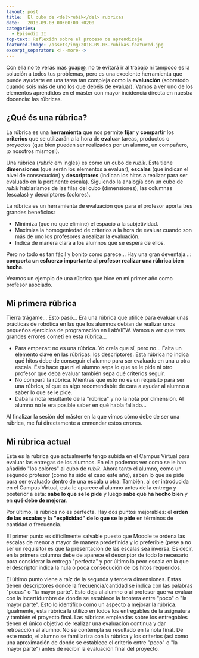 ```yaml
---
layout: post
title:  El cubo de <del>rubik</del> rubricas
date:   2018-09-03 00:00:00 +0200
categories:
  - Episodio II
top-text: Reflexión sobre el proceso de aprendizaje
featured-image: /assets/img/2018-09-03-rubikas-featured.jpg
excerpt_separator: <!--more-->
---
```


Con ella no te verás más guap@, no te evitará ir al trabajo ni tampoco es la solución a todos tus problemas, pero es una excelente herramienta que puede ayudarte en una tarea tan compleja como la **evaluación** (sobretodo cuando sois más de uno los que debéis de evaluar). Vamos a ver uno de los elementos aprendidos en el máster con mayor incidencia directa en nuestra docencia: las rúbricas.

<!--more-->

## ¿Qué és una rúbrica?

La rúbrica es una **herramienta** que nos permite **fijar** y **compartir** los **criterios** que se utilizarán a la hora de **evaluar** tareas, productos o proyectos (que bien pueden ser realizados por un alumno, un compañero, ¡o nosotros mismos!).

Una rúbrica (*rubric* em inglés) es como un cubo de *rubik*. Esta tiene **dimensiones** (que serán los elementos a evaluar), **escalas** (que indican el nivel de consecución) y **descriptores** (indican los hitos a realizar para ser evaluado en la pertinente escala). Siguiendo la analogía con un cubo de *rubik* hablaríamos de las filas del cubo (dimensiones), las columnas (escalas) y descriptores (colores).

La rúbrica es un herramienta de evaluación que para el profesor aporta tres grandes beneficios:

- Minimiza (que no que elimine) el espacio a la subjetividad.
- Maximiza la homogeniedad de criterios a la hora de evaluar cuando son más de uno los profesores a realizar la evaluación.
- Indica de manera clara a los alumnos qué se espera de ellos.

Pero no todo es tan fácil y bonito como parece... Hay una gran deventaja...: **comporta un esfuerzo importante al profesor realizar una rúbrica bien hecha**.

Veamos un ejemplo de una rúbrica que hice en mi primer año como profesor asociado.

## Mi primera rúbrica

<script type="text/javascript" src="https://www.gstatic.com/charts/loader.js"></script>
<script type="text/javascript">
      google.charts.load('current', {'packages':['table']});
      google.charts.setOnLoadCallback(drawRubricas);

      function drawRubricas() {
        drawRubricaPeste();
        drawRubricaActual();
      }

      function drawRubricaPeste() {
        var data = new google.visualization.DataTable();
        data.addColumn('string', 'Dimensión');
        data.addColumn('boolean', 'Excelente (10-9)');
        data.addColumn('boolean', 'Notable (8-7)');
        data.addColumn('boolean', 'Aprobado (6-5)');
        data.addColumn('boolean', 'No aceptable (4-0)');
        data.addRows([
          ['Ha fet el que se li demanava',  null, true, null, null],
          ['El front panel és intuïtiu',  true, null, null, null],
          ['El block diagram és llegible',  true, null, null, null],
          ["Les preguntes s'han respost",  true, null, null, null]
        ]);

        var table = new google.visualization.Table(document.getElementById('rubrica-peste'));

        table.draw(data, {showRowNumber: false, width: '100%', height: '100%'});
      }

      function drawRubricaActual() {
        var dataRubricaActual = new google.visualization.DataTable();
        dataRubricaActual.addColumn('string', 'Dimensión');
        dataRubricaActual.addColumn('string', null);
        dataRubricaActual.addColumn('string', null);
        dataRubricaActual.addColumn('string', null);
        dataRubricaActual.addColumn('string', null);
        dataRubricaActual.addRows([
          ['Implementació de les accions de la tasca i funcionament',
              "No s'ha realitzat cap de les accions que es demanen en el guió de pràctiques/exercicis correctament. (0 punts)",
              "S'han realitzat més d'un 50% de les accions que es demanen en el guió de pràctiques/exercicis correctament. (4 punts)",
              "S'han realitzat més d'un 75% de les accions que es demanen en el guió de pràctiques/exercicis correctament. (8 punts)",
              "S'han realitzat totes les accions que es demanen en el guió de pràctiques/exercicis correctament. (12 punts)"],
          ['Estil del front panel',
              "El front panel no segueix cap de les recomanacions indicades pel NI LabVIEW en el document NI LabVIEW Development Guidelines que podeu trobar al Campus. (0 punts)",
              "El front panel segueix poques de les recomanacions indicades pel NI LabVIEW en el document NI LabVIEW Development Guidelines que podeu trobar al Campus. (1 punt)",
              "El front panel segueix gran part de les recomanacions indicades pel NI LabVIEW en el document NI LabVIEW Development Guidelines que podeu trobar al Campus. (2 punts)",
              "El front panel segueix totes les recomanacions indicades pel NI LabVIEW en el document NI LabVIEW Development Guidelines que podeu trobar al Campus. (3 punts)"],
          ['Estil del block diagram',
              "El block diagram no segueix cap de les recomanacions indicades pel NI LabVIEW en el document NI LabVIEW Development Guidelines que podeu trobar al Campus. (0 punts)",
              "El block diagram segueix poques de les recomanacions indicades pel NI LabVIEW en el document NI LabVIEW Development Guidelines que podeu trobar al Campus. (1 punt)",
              "El block diagram segueix gran part de les recomanacions indicades pel NI LabVIEW en el document NI LabVIEW Development Guidelines que podeu trobar al Campus. (2 punts)",
              "El block diagram segueix totes les recomanacions indicades pel NI LabVIEW en el document NI LabVIEW Development Guidelines que podeu trobar al Campus. (3 punts)"],
          ["Preguntes respostes (si n'hi han)",
              "S'han respost menys del 50% de les preguntes correctament. (0 punts)",
              "S'han respost més del 50% de les preguntes correctament. (2 punts)",
              "S'han respost més 75% de les preguntes correctament. (4 punts)",
              "S'han respost totes les preguntes correctament. (16punts)"]
        ]);

        dataRubricaActual.setProperty(0, 3, 'style', 'background-color: PaleGreen;');
        dataRubricaActual.setProperty(1, 4, 'style', 'background-color: PaleGreen;');
        dataRubricaActual.setProperty(2, 4, 'style', 'background-color: PaleGreen;');
        dataRubricaActual.setProperty(3, 4, 'style', 'background-color: PaleGreen;');

        var tableRubricaActual = new google.visualization.Table(document.getElementById('rubrica-actual'));

        tableRubricaActual.draw(dataRubricaActual, {allowHtml: true, showRowNumber: false, width: '100%', height: '100%'});
      }
</script>
<div id="rubrica-peste"></div>

Tierra trágame... Esto pasó... Era una rúbrica que utilicé para evaluar unas prácticas de robótica en las que los alumnos debían de realizar unos pequeños ejercicios de programación en LabVIEW. Vamos a ver que tres grandes errores cometí en esta rúbrica...

- Para empezar: no es una rúbrica. Yo creía que sí, pero no... Falta un elemento clave en las rúbricas: los descriptores. Esta rúbrica no indica qué hitos debe de conseguir el alumno para ser evaluado en una u otra escala. Esto hace que ni el alumno sepa lo que se le pide ni otro profesor que deba evaluar también sepa qué criterios seguir.
- No compartí la rúbrica. Mientras que esto no es un requisito para ser una rúbrica, sí que es algo recomendable de cara a ayudar al alumno a saber lo que se le pide.
- Daba la nota resultante de la "rúbrica" y no la nota por dimensión. Al alumno no le era posible saber en qué había fallado...

Al finalizar la sesión del máster en la que vimos cómo debe de ser una rúbrica, me fuí directamente a enmendar estos errores.

## Mi rúbrica actual
<div id="rubrica-actual"></div>

Esta es la rúbrica que actualmente tengo subida en el Campus Virtual para evaluar las entregas de los alumnos. En ella podemos ver como se le han añadido "los colores" al cubo de *rubik*. Ahora tanto el alumno, como un segundo profesor (como ha sido el caso este año), saben lo que se pide para ser evaluado dentro de una escala u otra. También, al ser introducida en el Campus Virtual, esta le aparece al alumno antes de la entrega y posterior a esta: **sabe lo que se le pide** y luego **sabe qué ha hecho bien** y en **qué debe de mejorar**.

Por último, la rúbrica no es perfecta. Hay dos puntos mejorables: el **orden de las escalas** y la **"explicidad" de lo que se le pide** en términos de cantidad o frecuencia.

El primer punto es dificilmente salvable puesto que Moodle te ordena las escalas de menor a mayor de manera predefinida y lo preferible (pese a no ser un requisito) es que la presentación de las escalas sea inversa. Es decir, en la primera columna debe de aparece el descriptor de todo lo necesario para considerar la entrega "perfecta" y por último la peor escala en la que el descriptor indica la nula o poca consecución de los hitos requeridos.

El último punto viene a raíz de la segunda y tercera dimensiones. Estas tienen descriptores donde la frecuencia/cantidad se indica con las palabras "pocas" o "la mayor parte". Esto deja al alumno o al profesor que va evaluar con la incertidumbre de donde se establece la frontera entre "poco" o "la mayor parte". Esto lo identifico como un aspecto a mejorar la rúbrica. Igualmente, esta rúbrica la utilizo en todos los entregables de la asignatura y también el proyecto final. Las rúbricas empleadas sobre los entregables tienen el único objetivo de realizar una evaluación continua y dar retroacción al alumno. No se contempla su resultado en la nota final. De este modo, el alumno se familiariza con la rúbrica y los criterios (así como una aproximación de donde se establece el criterio entre "poco" o "la mayor parte") antes de recibir la evaluación final del proyecto.